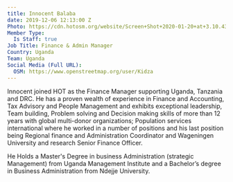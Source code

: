 ```yaml
---
title: Innocent Balaba
date: 2019-12-06 12:13:00 Z
Photo: https://cdn.hotosm.org/website/Screen+Shot+2020-01-20+at+3.10.43+PM.png
Member Type:
  Is Staff: true
Job Title: Finance & Admin Manager
Country: Uganda
Team: Uganda
Social Media (Full URL):
  OSM: https://www.openstreetmap.org/user/Kidza
---
```


Innocent joined HOT as the Finance Manager supporting Uganda, Tanzania and DRC. He has a proven wealth of experience in Finance and Accounting, Tax Advisory and People Management and exhibits exceptional leadership, Team building, Problem solving and Decision making skills of more than 12 years with global multi-donor organizations; Population services international where he worked in a number of positions and his last position being Regional finance and Administration Coordinator and Wageningen University and research Senior Finance Officer. 

He Holds a Master's Degree in business Administration (strategic Management) from Uganda Management Institute and a Bachelor’s degree in Business Administration from Ndejje University.